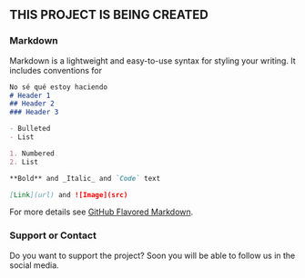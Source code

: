 ## THIS PROJECT IS BEING CREATED


### Markdown

Markdown is a lightweight and easy-to-use syntax for styling your writing. It includes conventions for

```markdown
No sé qué estoy haciendo
# Header 1
## Header 2
### Header 3

- Bulleted
- List

1. Numbered
2. List

**Bold** and _Italic_ and `Code` text

[Link](url) and ![Image](src)
```

For more details see [GitHub Flavored Markdown](https://guides.github.com/features/mastering-markdown/).


### Support or Contact

Do you want to support the project? 
Soon you will be able to follow us in the social media. 

